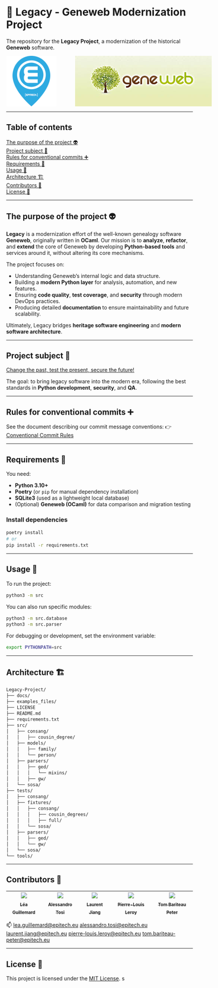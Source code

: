 # 🧬 Legacy - Geneweb Modernization Project

The repository for the **Legacy Project**, a modernization of the historical **Geneweb** software.

<div id="pictureLegacy" style="display: flex;">  
  <img src="docs/images/pictureEpitech.png" alt="picture Epitech" width="136" height="136" style="margin-right: 50px;">  
  <img src="docs/images/logoGeneweb.jpeg" alt="picture Legacy" width="369" height="136" style="margin-right: 50px;">  
</div>  

---

## Table of contents

[The purpose of the project 👽](#purpose_project)<br />
[Project subject 📄](#subject_project)<br />
[Rules for conventional commits ➕](#conventionnal_commit)<br />
[Requirements 🔧](#requirements)<br />
[Usage 🧠](#usage)<br />
[Architecture 🏗️](#architecture)<br />
[Contributors 👋](#contributors)<br />
[License 🔑](#license)<br />

---

## <a id="purpose_project"></a> The purpose of the project 👽

**Legacy** is a modernization effort of the well-known genealogy software **Geneweb**, originally written in **OCaml**.
Our mission is to **analyze**, **refactor**, and **extend** the core of Geneweb by developing **Python-based tools** and services around it, without altering its core mechanisms.

The project focuses on:

* Understanding Geneweb’s internal logic and data structure.
* Building a **modern Python layer** for analysis, automation, and new features.
* Ensuring **code quality**, **test coverage**, and **security** through modern DevOps practices.
* Producing detailed **documentation** to ensure maintainability and future scalability.

Ultimately, Legacy bridges **heritage software engineering** and **modern software architecture**.

---

## <a id="subject_project"></a> Project subject 📄

[Change the past, test the present, secure the future!](https://intra.epitech.eu/module/2025/G-ING-900/PAR-9-1/acti-705069/project/file/G-ING-900_legacy.pdf)

The goal: to bring legacy software into the modern era, following the best standards in **Python development**, **security**, and **QA**.

---

## <a id="conventionnal_commit"></a> Rules for conventional commits ➕

See the document describing our commit message conventions:
👉 [Conventional Commit Rules](docs/conventionnalCommit.md)

---

## <a id="requirements"></a> Requirements 🔧

You need:

* **Python 3.10+**
* **Poetry** (or `pip` for manual dependency installation)
* **SQLite3** (used as a lightweight local database)
* (Optional) **Geneweb (OCaml)** for data comparison and migration testing

### Install dependencies

```bash
poetry install
# or
pip install -r requirements.txt
```

---

## <a id="usage"></a> Usage 🧠

To run the project:

```bash
python3 -m src
```

You can also run specific modules:

```bash
python3 -m src.database
python3 -m src.parser
```

For debugging or development, set the environment variable:

```bash
export PYTHONPATH=src
```

---

## <a id="architecture"></a> Architecture 🏗️

```
Legacy-Project/
├── docs/
├── examples_files/
├── LICENSE
├── README.md
├── requirements.txt
├── src/
│   ├── consang/
│   │   ├── cousin_degree/
│   ├── models/
│   │   ├── family/
│   │   └── person/
│   ├── parsers/
│   │   ├── ged/
│   │   │   └── mixins/
│   │   ├── gw/
│   └── sosa/
├── tests/
│   ├── consang/
│   ├── fixtures/
│   │   ├── consang/
│   │   │   ├── cousin_degrees/
│   │   │   ├── full/
│   │   └── sosa/
│   ├── parsers/
│   │   ├── ged/
│   │   └── gw/
│   └── sosa/
└── tools/
```

---

## <a id="contributors"></a> Contributors 👋

| [<img src="https://github.com/Steci.png?size=85" width=85><br><sub>Léa Guillemard</sub>](https://github.com/Steci) | [<img src="https://github.com/Criticat02.png?size=85" width=85><br><sub>Alessandro Tosi</sub>](https://github.com/Criticat02) | [<img src="https://github.com/laurentjiang.png?size=85" width=85><br><sub>Laurent Jiang</sub>](https://github.com/laurentjiang) | [<img src="https://github.com/Pierrelouisleroy.png?size=85" width=85><br><sub>Pierre-Louis Leroy</sub>](https://github.com/Pierrelouisleroy) | [<img src="https://github.com/Tomi-Tom.png?size=85" width=85><br><sub>Tom Bariteau Peter</sub>](https://github.com/Tomi-Tom) |
| :----------------------------------------------------------------------------------------------------------------: | :---------------------------------------------------------------------------------------------------------------------------: | :-----------------------------------------------------------------------------------------------------------------------------: | :------------------------------------------------------------------------------------------------------------------------------------------: | :--------------------------------------------------------------------------------------------------------------------------: |

📫
[lea.guillemard@epitech.eu](mailto:lea.guillemard@epitech.eu)
[alessandro.tosi@epitech.eu](mailto:alessandro.tosi@epitech.eu)
[laurent.jiang@epitech.eu](mailto:laurent.jiang@epitech.eu)
[pierre-louis.leroy@epitech.eu](mailto:pierre-louis.leroy@epitech.eu)
[tom.bariteau-peter@epitech.eu](mailto:tom.bariteau-peter@epitech.eu)

---

## <a id="license"></a> License 🔑

This project is licensed under the [MIT License](LICENSE).
s